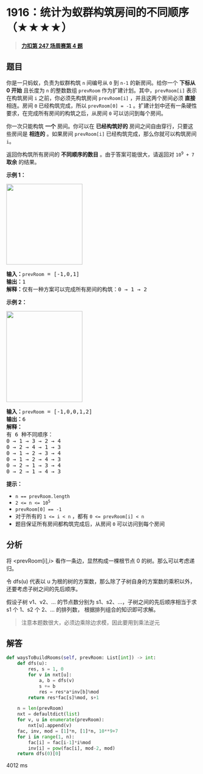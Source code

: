 # 1916：统计为蚁群构筑房间的不同顺序（★★★★）


> <u>**[力扣第 247 场周赛第 4 题](https://leetcode.cn/problems/count-ways-to-build-rooms-in-an-ant-colony/)**</u>

## 题目

<p>你是一只蚂蚁，负责为蚁群构筑 <code>n</code> 间编号从 <code>0</code> 到 <code>n-1</code> 的新房间。给你一个 <strong>下标从 0 开始</strong> 且长度为 <code>n</code> 的整数数组 <code>prevRoom</code> 作为扩建计划。其中，<code>prevRoom[i]</code> 表示在构筑房间 <code>i</code> 之前，你必须先构筑房间 <code>prevRoom[i]</code> ，并且这两个房间必须 <strong>直接</strong> 相连。房间 <code>0</code> 已经构筑完成，所以 <code>prevRoom[0] = -1</code> 。扩建计划中还有一条硬性要求，在完成所有房间的构筑之后，从房间 <code>0</code> 可以访问到每个房间。</p>

<p>你一次只能构筑 <strong>一个</strong> 房间。你可以在 <strong>已经构筑好的</strong> 房间之间自由穿行，只要这些房间是 <strong>相连的</strong> 。如果房间 <code>prevRoom[i]</code> 已经构筑完成，那么你就可以构筑房间 <code>i</code>。</p>

<p>返回你构筑所有房间的 <strong>不同顺序的数目</strong> 。由于答案可能很大，请返回对 <code>10<sup>9</sup> + 7</code> <strong>取余</strong> 的结果。</p>



<p><strong>示例 1：</strong></p>
<img alt="" src="https://assets.leetcode.com/uploads/2021/06/19/d1.JPG" style="width: 200px; height: 212px;" />
<pre>
<strong>输入：</strong><code>prevRoom</code> = [-1,0,1]
<strong>输出：</strong>1
<strong>解释：</strong>仅有一种方案可以完成所有房间的构筑：0 → 1 → 2
</pre>

<p><strong>示例 2：</strong></p>
<strong><img alt="" src="https://assets.leetcode.com/uploads/2021/06/19/d2.JPG" style="width: 200px; height: 239px;" /></strong>

<pre>
<strong>输入：</strong><code>prevRoom</code> = [-1,0,0,1,2]
<strong>输出：</strong>6
<strong>解释：
</strong>有 6 种不同顺序：
0 → 1 → 3 → 2 → 4
0 → 2 → 4 → 1 → 3
0 → 1 → 2 → 3 → 4
0 → 1 → 2 → 4 → 3
0 → 2 → 1 → 3 → 4
0 → 2 → 1 → 4 → 3
</pre>



<p><strong>提示：</strong></p>

<ul>
<li><code>n == prevRoom.length</code></li>
<li><code>2 &lt;= n &lt;= 10<sup>5</sup></code></li>
<li><code>prevRoom[0] == -1</code></li>
<li>对于所有的 <code>1 &lt;= i &lt; n</code> ，都有 <code>0 &lt;= prevRoom[i] &lt; n</code></li>
<li>题目保证所有房间都构筑完成后，从房间 <code>0</code> 可以访问到每个房间</li>
</ul>


## 分析

将 <prevRoom[i],i> 看作一条边，显然构成一棵根节点 0 的树。那么可以考虑递归。

令 dfs(u) 代表以 u 为根的树的方案数，那么除了子树自身的方案数的乘积以外，还要考虑子树之间的先后顺序。

假设子树 v1、v2、... 的节点数分别为 s1、s2、...，子树之间的先后顺序相当于求 s1 个 1、s2 个 2、... 的排列数，
根据排列组合的知识即可求解。

>注意本题数很大，必须边乘除边求模，因此要用到乘法逆元


## 解答

```python
def waysToBuildRooms(self, prevRoom: List[int]) -> int:
    def dfs(u):
        res, s = 1, 0
        for v in nxt[u]:
            a, b = dfs(v)
            s += b
            res = res*a*inv[b]%mod
        return res*fac[s]%mod, s+1

    n = len(prevRoom)
    nxt = defaultdict(list)
    for v, u in enumerate(prevRoom):
        nxt[u].append(v)
    fac, inv, mod = [1]*n, [1]*n, 10**9+7
    for i in range(1, n):
        fac[i] = fac[i-1]*i%mod
        inv[i] = pow(fac[i], mod-2, mod)
    return dfs(0)[0]
```
4012 ms
